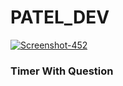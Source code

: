 # PATEL_DEV
<a href="https://ibb."><img src="https://i.ibb.co/gZ7X9QL/Screenshot-452.png" alt="Screenshot-452" border="0"></a>
<h3>Timer With Question</h3>
